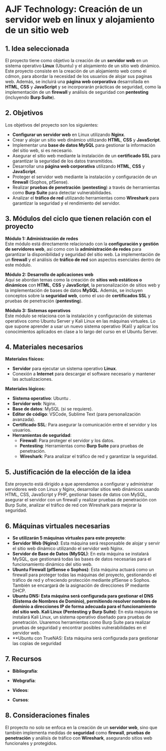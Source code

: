 # **AJF Technology: Creación de un servidor web en linux y alojamiento de un sitio web**

## **1. Idea seleccionada**

El proyecto tiene como objetivo la creación de un **servidor web** en un sistema operativo **Linux** (Ubuntu) y el alojamiento de un sitio web dinámico. Este proyecto consiste en la creación de un alojamiento web como el cdmon, para abordar la necesidad de los usuarios de alojar sus paginas web. Además, se incluirá una **página web corporativa** desarrollada en **HTML**, **CSS** y **JavaScript** y se incorporarán prácticas de seguridad, como la implementación de un **firewall** y análisis de seguridad con **pentesting** (incluyendo **Burp Suite**).

## **2. Objetivos**

Los objetivos del proyecto son los siguientes:

- **Configurar un servidor web** en Linux utilizando **Nginx**.
- Crear y alojar un sitio web dinámico utilizando **HTML**, **CSS** y **JavaScript**.
- Implementar una **base de datos MySQL** para gestionar la información del sitio web, si es necesario.
- Asegurar el sitio web mediante la instalación de un **certificado SSL** para garantizar la seguridad de los datos transmitidos.
- Desarrollar una **página web corporativa** utilizando **HTML**, **CSS** y **JavaScript**.
- Proteger el servidor web mediante la instalación y configuración de un **firewall** (Sophos, pfSense).
- Realizar **pruebas de penetración** (**pentesting**) a través de herramientas como **Burp Suite** para detectar vulnerabilidades.
- Analizar el **tráfico de red** utilizando herramientas como **Wireshark** para garantizar la seguridad y el rendimiento del servidor.

## **3. Módulos del ciclo que tienen relación con el proyecto**

**Módulo 1: Administración de redes**  
Este módulo está directamente relacionado con la **configuración y gestión de servidores web**, así como con la **administración de redes** para garantizar la disponibilidad y seguridad del sitio web. La implementación de un **firewall** y el análisis de **tráfico de red** son aspectos esenciales dentro de este módulo.

**Módulo 2: Desarrollo de aplicaciones web**  
Aquí se abordan temas como la creación de **sitios web estáticos o dinámicos** con **HTML**, **CSS** y **JavaScript**, la personalización de sitios web y la implementación de bases de datos **MySQL**. Además, se incluyen conceptos sobre la **seguridad web**, como el uso de **certificados SSL** y pruebas de penetración (**pentesting**).

**Módulo 3: Sistemas operativos**  
Este módulo se relaciona con la instalación y configuración de sistemas operativos como Ubuntu Server y Kali Linux en las máquinas virtuales. Lo que supone aprender a usar un nuevo sistema operativo (Kali) y aplicar los conocimientos aplicados en clase a lo largo del curso en el Ubuntu Server. 

## **4. Materiales necesarios**

**Materiales físicos:**

- **Servidor** para ejecutar un sistema operativo **Linux**.
- Conexión a **Internet** para descargar el software necesario y mantener las actualizaciones.

**Materiales lógicos:**

- **Sistema operativo**: Ubuntu .
- **Servidor web**: Nginx.
- **Base de datos**: MySQL (si se requiere).
- **Editor de código**: VSCode, Sublime Text (para personalización avanzada).
- **Certificado SSL**: Para asegurar la comunicación entre el servidor y los usuarios.
- **Herramientas de seguridad**:
  - **Firewall**: Para proteger el servidor y los datos.
  - **Pentesting**: Herramientas como **Burp Suite** para pruebas de penetración.
  - **Wireshark**: Para analizar el tráfico de red y garantizar la seguridad.

## **5. Justificación de la elección de la idea**

Este proyecto está dirigido a que aprendamos a configurar y administrar servidores web con Linux y Nginx, desarrollar sitios web dinámicos usando HTML, CSS, JavaScript y PHP, gestionar bases de datos con MySQL, asegurar el servidor con un firewall y realizar pruebas de penetración con Burp Suite, analizar el tráfico de red con Wireshark para mejorar la seguridad.

## 6. Máquinas virtuales necesarias
- **Se utilizarán 5 máquinas virtuales para este proyecto**:
- **Servidor Web (Nginx)**: Esta máquina será responsable de alojar y servir el sitio web dinámico utilizando el servidor web Nginx.
- **Servidor de Base de Datos (MySQL)**: En esta máquina se instalará MySQL, que gestionará todas las bases de datos necesarias para el funcionamiento dinámico del sitio web.
- **Ubuntu Firewall (pfSense o Sophos)**: Esta máquina actuará como un firewall para proteger todas las máquinas del proyecto, gestionando el tráfico de red y ofreciendo protección mediante pfSense o Sophos. También se encargará de la asignación de direcciones IP mediante DHCP.
- **Ubuntu DNS: Esta máquina será configurada para gestionar el DNS (Sistema de Nombres de Dominio), permitiendo resolver nombres de dominio a direcciones IP de forma adecuada para el funcionamiento del sitio web.
Kali Linux (Pentesting y Burp Suite)**: En esta máquina se instalará Kali Linux, un sistema operativo diseñado para pruebas de penetración. Usaremos herramientas como Burp Suite para realizar pruebas de seguridad y encontrar posibles vulnerabilidades en el servidor web.
- **Ubuntu con TrueNAS: Esta máquina será configurada para gestionar las copias de seguridad

## 7. Recursos

- **Bibliografía**: 

- **Webgrafía**:
 
- **Vídeos**:


- **Cursos**:
 

## **8. Consideraciones finales**

El proyecto no solo se enfoca en la creación de un **servidor web**, sino que también implementa medidas de **seguridad** como **firewall**, **pruebas de penetración** y análisis de tráfico con **Wireshark**, asegurando sitios web funcionales y protegidos.
